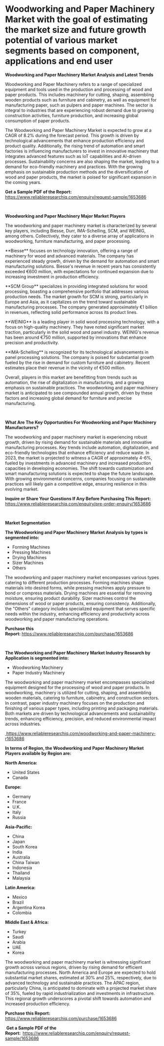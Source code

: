 <p><h1>Woodworking and Paper Machinery Market with the goal of estimating the market size and future growth potential of various market segments based on component, applications and end user</h1></p><p><strong>Woodworking and Paper Machinery Market Analysis and Latest Trends</strong></p>
<p><p>Woodworking and Paper Machinery refers to a range of specialized equipment and tools used in the production and processing of wood and paper products. This includes machinery for cutting, shaping, assembling wooden products such as furniture and cabinetry, as well as equipment for manufacturing paper, such as pulpers and paper machines. The sector is integral to industries that are experiencing robust demand due to growing construction activities, furniture production, and increasing global consumption of paper products. </p><p>The Woodworking and Paper Machinery Market is expected to grow at a CAGR of 8.2% during the forecast period. This growth is driven by technological advancements that enhance production efficiency and product quality. Additionally, the rising trend of automation and smart factories is influencing manufacturers to invest in innovative machinery that integrates advanced features such as IoT capabilities and AI-driven processes. Sustainability concerns are also shaping the market, leading to a demand for eco-friendly machinery and practices. With the growing emphasis on sustainable production methods and the diversification of wood and paper products, the market is poised for significant expansion in the coming years.</p></p>
<p><strong>Get a Sample PDF of the Report:&nbsp;</strong> <a href="https://www.reliableresearchiq.com/enquiry/request-sample/1653686?utm_campaign=1906&utm_medium=2&utm_source=Github&utm_content=ia&utm_term=18042025&utm_id=woodworking-and-paper-machinery">https://www.reliableresearchiq.com/enquiry/request-sample/1653686</a></p>
<p>&nbsp;</p>
<p><strong>Woodworking and Paper Machinery Major Market Players</strong></p>
<p><p>The woodworking and paper machinery market is characterized by several key players, including Biesse, Durr, IMA-Schelling, SCM, and WEINIG, among others. Collectively, they cater to a diverse array of applications in woodworking, furniture manufacturing, and paper processing.</p><p>**Biesse** focuses on technology innovation, offering a range of machinery for wood and advanced materials. The company has experienced steady growth, driven by the demand for automation and smart manufacturing solutions. Biesse's revenue in recent years has consistently exceeded €600 million, with expectations for continued expansion due to increasing investment in production efficiency.</p><p>**SCM Group** specializes in providing integrated solutions for wood processing, boasting a comprehensive portfolio that addresses various production needs. The market growth for SCM is strong, particularly in Europe and Asia, as it capitalizes on the trend toward sustainable manufacturing processes. The company generated approximately €1 billion in revenues, reflecting solid performance across its product lines.</p><p>**WEINIG** is a leading player in solid wood processing technology, with a focus on high-quality machinery. They have noted significant market traction, particularly in the solid wood and panel industry. WEINIG's revenue has been around €750 million, supported by innovations that enhance precision and productivity.</p><p>**IMA-Schelling** is recognized for its technological advancements in panel processing solutions. The company is poised for substantial growth fueled by the rise in demand for custom furniture and cabinetry. Recent estimates place their revenue in the vicinity of €500 million.</p><p>Overall, players in this market are benefitting from trends such as automation, the rise of digitalization in manufacturing, and a growing emphasis on sustainable practices. The woodworking and paper machinery market is anticipated to see compounded annual growth, driven by these factors and increasing global demand for furniture and precise manufacturing.</p></p>
<p>&nbsp;</p>
<p><strong>What Are The Key Opportunities For Woodworking and Paper Machinery Manufacturers?</strong></p>
<p><p>The woodworking and paper machinery market is experiencing robust growth, driven by rising demand for sustainable materials and innovative manufacturing processes. Key trends include automation, digitalization, and eco-friendly technologies that enhance efficiency and reduce waste. In 2023, the market is projected to witness a CAGR of approximately 4-6%, fueled by investments in advanced machinery and increased production capacities in developing economies. The shift towards customization and smart manufacturing solutions is expected to shape the future landscape. With growing environmental concerns, companies focusing on sustainable practices will likely gain a competitive edge, ensuring resilience in this evolving market.</p></p>
<p><strong>Inquire or Share Your Questions If Any Before Purchasing This Report:</strong> <a href="https://www.reliableresearchiq.com/enquiry/pre-order-enquiry/1653686?utm_campaign=1906&utm_medium=2&utm_source=Github&utm_content=ia&utm_term=18042025&utm_id=woodworking-and-paper-machinery">https://www.reliableresearchiq.com/enquiry/pre-order-enquiry/1653686</a></p>
<p>&nbsp;</p>
<p><strong>Market Segmentation</strong></p>
<p><strong>The Woodworking and Paper Machinery Market Analysis by types is segmented into:</strong></p>
<p><ul><li>Forming Machines</li><li>Pressing Machines</li><li>Drying Machines</li><li>Sizer Machines</li><li>Others</li></ul></p>
<p><p>The woodworking and paper machinery market encompasses various types catering to different production processes. Forming machines shape materials into desired forms, while pressing machines apply pressure to bond or compress materials. Drying machines are essential for removing moisture, ensuring product durability. Sizer machines control the dimensions of wood or paper products, ensuring consistency. Additionally, the "Others" category includes specialized equipment that serves specific needs within the industry, enhancing efficiency and productivity across woodworking and paper manufacturing operations.</p></p>
<p><strong>Purchase this Report:&nbsp;</strong><a href="https://www.reliableresearchiq.com/purchase/1653686?utm_campaign=1906&utm_medium=2&utm_source=Github&utm_content=ia&utm_term=18042025&utm_id=woodworking-and-paper-machinery">https://www.reliableresearchiq.com/purchase/1653686</a></p>
<p>&nbsp;</p>
<p><strong>The Woodworking and Paper Machinery Market Industry Research by Application is segmented into:</strong></p>
<p><ul><li>Woodworking Machinery</li><li>Paper Industry Machinery</li></ul></p>
<p><p>The woodworking and paper machinery market encompasses specialized equipment designed for the processing of wood and paper products. In woodworking, machinery is utilized for cutting, shaping, and assembling wooden materials, catering to furniture, cabinetry, and construction sectors. In contrast, paper industry machinery focuses on the production and finishing of various paper types, including printing and packaging materials. Both markets are driven by technological advancements and sustainability trends, enhancing efficiency, precision, and reduced environmental impact across industries.</p></p>
<p><a href="https://www.reliableresearchiq.com/woodworking-and-paper-machinery-r1653686?utm_campaign=1906&utm_medium=2&utm_source=Github&utm_content=ia&utm_term=18042025&utm_id=woodworking-and-paper-machinery">&nbsp;https://www.reliableresearchiq.com/woodworking-and-paper-machinery-r1653686</a></p>
<p><strong>In terms of Region, the Woodworking and Paper Machinery Market Players available by Region are:</strong></p>
<p>
    <p> <strong> North America: </strong>
        <ul>
            <li>United States</li>
            <li>Canada</li>
        </ul>
        </p> 
    <p> <strong> Europe: </strong>
        <ul>
            <li>Germany</li>
            <li>France</li>
            <li>U.K.</li>
            <li>Italy</li>
            <li>Russia</li>
        </ul>
        </p> 
    <p> <strong> Asia-Pacific: </strong>
        <ul>
            <li>China</li>
            <li>Japan</li>
            <li>South Korea</li>
            <li>India</li>
            <li>Australia</li>
            <li>China Taiwan</li>
            <li>Indonesia</li>
            <li>Thailand</li>
            <li>Malaysia</li>
        </ul>
        </p> 
    <p> <strong> Latin America: </strong>
        <ul>
            <li>Mexico</li>
            <li>Brazil</li>
            <li>Argentina Korea</li>
            <li>Colombia</li>
        </ul>
        </p> 
    <p> <strong> Middle East & Africa: </strong>
        <ul>
            <li>Turkey</li>
            <li>Saudi</li>
            <li>Arabia</li>
            <li>UAE</li>
            <li>Korea</li>
        </ul>
    </p>
    </p>
<p><p>The woodworking and paper machinery market is witnessing significant growth across various regions, driven by rising demand for efficient manufacturing processes. North America and Europe are expected to hold substantial market shares, estimated at 30% and 25%, respectively, due to advanced technology and sustainable practices. The APAC region, particularly China, is anticipated to dominate with a projected market share of 35%, fueled by rapid industrialization and investments in infrastructure. This regional growth underscores a pivotal shift towards automation and increased production efficiency.</p></p>
<p><strong>Purchase this Report: </strong><a href="https://www.reliableresearchiq.com/purchase/1653686?utm_campaign=1906&utm_medium=2&utm_source=Github&utm_content=ia&utm_term=18042025&utm_id=woodworking-and-paper-machinery">https://www.reliableresearchiq.com/purchase/1653686</a></p>
<p>&nbsp;<strong>Get a Sample PDF of the Report:&nbsp;&nbsp;</strong><a href="https://www.reliableresearchiq.com/enquiry/request-sample/1653686?utm_campaign=1906&utm_medium=2&utm_source=Github&utm_content=ia&utm_term=18042025&utm_id=woodworking-and-paper-machinery">https://www.reliableresearchiq.com/enquiry/request-sample/1653686</a></p>
<p><strong></strong></p>
<p><p></p><p></p><p></p></p>